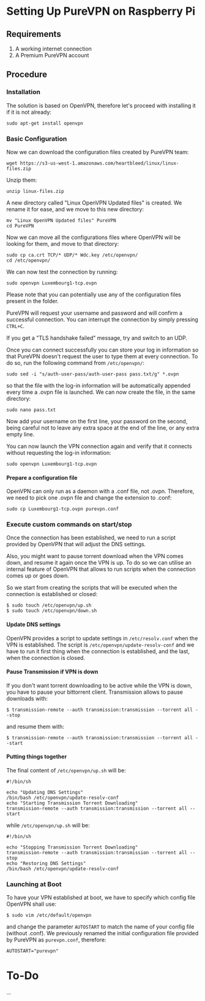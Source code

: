 # Setting Up PureVPN on Raspberry Pi

## Requirements

1. A working internet connection
2. A Premium PureVPN account

## Procedure

### Installation

The solution is based on OpenVPN, therefore let's proceed with installing it if it is not already:

```
sudo apt-get install openvpn
```

### Basic Configuration

Now we can download the configuration files created by PureVPN team:

```
wget https://s3-us-west-1.amazonaws.com/heartbleed/linux/linux-files.zip
```

Unzip them:

```
unzip linux-files.zip
```

A new directory called "Linux OpenVPN Updated files" is created. We rename it for ease, and we move to this new directory:

```
mv "Linux OpenVPN Updated files" PureVPN
cd PureVPN
```

Now we can move all the configurations files where OpenVPN will be looking for them, and move to that directory:

```
sudo cp ca.crt TCP/* UDP/* Wdc.key /etc/openvpn/
cd /etc/openvpn/
```

We can now test the connection by running:

```
sudo openvpn Luxembourg1-tcp.ovpn
```

Please note that you can potentially use any of the configuration files present in the folder.

PureVPN will request your username and password and will confirm a successful connection. You can interrupt the connection by simply pressing `CTRL+C`.

If you get a "TLS handshake failed" message, try and switch to an UDP.

Once you can connect successfully you can store your log in information so that PureVPN doesn't request the user to type them at every connection. To do so, run the following command from `/etc/openvpn/`:

```
sudo sed -i "s/auth-user-pass/auth-user-pass pass.txt/g" *.ovpn
```

so that the file with the log-in information will be automatically appended every time a .ovpn file is launched. We can now create the file, in the same directory:

```
sudo nano pass.txt
```

Now add your username on the first line, your password on the second, being careful not to leave any extra space at the end of the line, or any extra empty line.

You can now launch the VPN connection again and verify that it connects without requesting the log-in information:

```
sudo openvpn Luxembourg1-tcp.ovpn
```

#### Prepare a configuration file

OpenVPN can only run as a daemon with a .conf file, not .ovpn. Therefore, we need to pick one .ovpn file and change the extension to .conf:

```
sudo cp Luxembourg1-tcp.ovpn purevpn.conf
```

### Execute custom commands on start/stop

Once the connection has been established, we need to run a script provided by OpenVPN that will adjust the DNS settings.

Also, you might want to pause torrent download when the VPN comes down, and resume it again once the VPN is up. To do so we can utilise an internal feature of OpenVPN that allows to run scripts when the connection comes up or goes down.

So we start from creating the scripts that will be executed when the connection is established or closed:

```
$ sudo touch /etc/openvpn/up.sh
$ sudo touch /etc/openvpn/down.sh
```

#### Update DNS settings

OpenVPN provides a script to update settings in `/etc/resolv.conf` when the VPN is established. The script is `/etc/openvpn/update-resolv-conf` and we have to run it first thing when the connection is established, and the last, when the connection is closed.

#### Pause Transmission if VPN is down

If you don't want torrent downloading to be active while the VPN is down, you have to pause your bittorrent client. Transmission allows to pause downloads with:

```
$ transmission-remote --auth transmission:transmission --torrent all --stop
```

and resume them with:

```
$ transmission-remote --auth transmission:transmission --torrent all --start
```

#### Putting things together

The final content of `/etc/openvpn/up.sh` will be:

```
#!/bin/sh

echo "Updating DNS Settings"
/bin/bash /etc/openvpn/update-resolv-conf
echo "Starting Transmission Torrent Downloading"
transmission-remote --auth transmission:transmission --torrent all --start
```

while `/etc/openvpn/up.sh` will be:

```
#!/bin/sh

echo "Stopping Transmission Torrent Downloading"
transmission-remote --auth transmission:transmission --torrent all --stop
echo "Restoring DNS Settings"
/bin/bash /etc/openvpn/update-resolv-conf
```

### Launching at Boot

To have your VPN established at boot, we have to specify which config file OpenVPN shall use:

```
$ sudo vim /etc/default/openvpn
```

and change the parameter `AUTOSTART` to match the name of your config file (without .conf). We previously renamed the initial configuration file provided by PureVPN as `purevpn.conf`, therefore:


```
AUTOSTART="purevpn"
```


# To-Do
...
